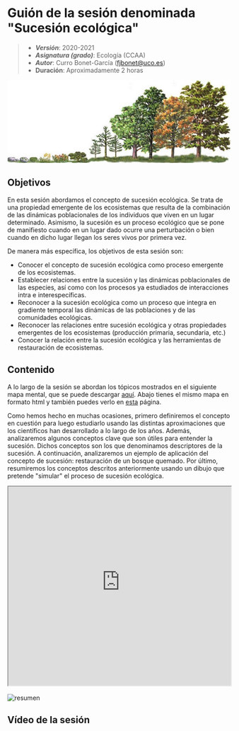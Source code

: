 # Guión de la sesión denominada "Sucesión ecológica"


> + **_Versión_**: 2020-2021
> + **_Asignatura (grado)_**: Ecología (CCAA)
> + **_Autor_**: Curro Bonet-García (fjbonet@uco.es)
> + **Duración**: Aproximadamente 2 horas

<img src="https://github.com/aprendiendo-cosas/Te_ecosistemas_sucesion_ecologia_ccaa/raw/main/imagenes/portada.jpg" alt="portada" style="zoom:150%;" />



## Objetivos 

En esta sesión abordamos el concepto de sucesión ecológica. Se trata de una propiedad emergente de los ecosistemas que resulta de la combinación de las dinámicas poblacionales de los individuos que viven en un lugar determinado. Asimismo, la sucesión es un proceso ecológico que se pone de manifiesto cuando en un lugar dado ocurre una perturbación o bien cuando en dicho lugar llegan los seres vivos por primera vez.

De manera más específica, los objetivos de esta sesión son:

 + Conocer el concepto de sucesión ecológica como proceso emergente de los ecosistemas.
 + Establecer relaciones entre la sucesión y las dinámicas poblacionales de las especies, así como con los procesos ya estudiados de interacciones intra e interespecíficas. 
 + Reconocer a la sucesión ecológica como un proceso que integra en gradiente temporal las dinámicas de las poblaciones y de las comunidades ecológicas.
 + Reconocer las relaciones entre sucesión ecológica y otras propiedades emergentes de los ecosistemas (producción primaria, secundaria, etc.)
 + Conocer la relación entre la sucesión ecológica y las herramientas de restauración de ecosistemas.



 ## Contenido
A lo largo de la sesión se abordan los tópicos mostrados en el siguiente mapa mental, que se puede descargar  [aquí](https://github.com/aprendiendo-cosas/Te_ecosistemas_sucesion_ecologia_ccaa/raw/main/presentacion/sucesion.xmind). Abajo tienes el mismo mapa en formato html y también puedes verlo en [esta](https://aprendiendo-cosas.github.io/Te_ecosistemas_sucesion_ecologia_ccaa/presentacion/Sucesion.html) página.

Como hemos hecho en muchas ocasiones, primero definiremos el concepto en cuestión para luego estudiarlo usando las distintas aproximaciones que los científicos han desarrollado a lo largo de los años. Además, analizaremos algunos conceptos clave que son útiles para entender la sucesión. Dichos conceptos son los que denominamos descriptores de la sucesión. A continuación, analizaremos un ejemplo de aplicación del concepto de sucesión: restauración de un bosque quemado. Por último, resumiremos los conceptos descritos anteriormente usando un dibujo que pretende "simular" el proceso de sucesión ecológica. 



<iframe
  src="https://aprendiendo-cosas.github.io/Te_ecosistemas_sucesion_ecologia_ccaa/presentacion/sucesion.html"
  style="width:100%; height:450px;"
></iframe>


![resumen]()

## Vídeo de la sesión



